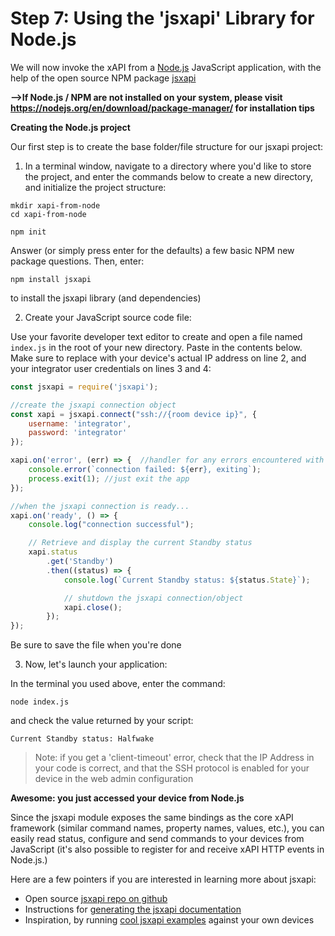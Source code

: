 # Step 7: Using the 'jsxapi' Library for Node.js

We will now invoke the xAPI from a [Node.js](https://nodejs.org/en/) JavaScript application, with the help of the open source NPM package [jsxapi](https://www.npmjs.com/package/jsxapi)

**-->If Node.js / NPM are not installed on your system, please visit https://nodejs.org/en/download/package-manager/ for installation tips**

**Creating the Node.js project**

Our first step is to create the base folder/file structure for our jsxapi project:

1. In a terminal window, navigate to a directory where you'd like to store the project, and enter the commands below to create a new directory, and initialize the project structure:

  ```shell
  mkdir xapi-from-node
  cd xapi-from-node
  ```
  ```shell
  npm init
  ```
  Answer (or simply press enter for the defaults) a few basic NPM new package questions.  Then, enter:

  ```shell
  npm install jsxapi
  ```
  to install the jsxapi library (and dependencies)

2. Create your JavaScript source code file:

  Use your favorite developer text editor to create and open a file named `index.js` in the root of your new directory.  Paste in the contents below.  Make sure to replace with your device's actual IP address on line 2, and your integrator user credentials on lines 3 and 4:

  ```javascript
  const jsxapi = require('jsxapi');

  //create the jsxapi connection object
  const xapi = jsxapi.connect("ssh://{room device ip}", {
      username: 'integrator',
      password: 'integrator'
  });

  xapi.on('error', (err) => {  //handler for any errors encountered with jsxapi
      console.error(`connection failed: ${err}, exiting`);
      process.exit(1); //just exit the app
  });

  //when the jsxapi connection is ready...
  xapi.on('ready', () => {
      console.log("connection successful");

      // Retrieve and display the current Standby status
      xapi.status
          .get('Standby')
          .then((status) => {
              console.log(`Current Standby status: ${status.State}`);

              // shutdown the jsxapi connection/object
              xapi.close();
          });
  });
  ```
  Be sure to save the file when you're done

3. Now, let's launch your application:

  In the terminal you used above, enter the command:

  ```shell
  node index.js
  ```
  and check the value returned by your script:
  ```shell
  Current Standby status: Halfwake
  ```

>Note: if you get a 'client-timeout' error, check that the IP Address in your code is correct, and that the SSH protocol is enabled for your device in the web admin configuration

**Awesome: you just accessed your device from Node.js**

Since the jsxapi module exposes the same bindings as the core xAPI framework (similar command names, property names, values, etc.), you can easily read status, configure and send commands to your devices from JavaScript (it's also possible to register for and receive xAPI HTTP events in Node.js.)

Here are a few pointers if you are interested in learning more about jsxapi:
- Open source [jsxapi repo on github](https://github.com/cisco-ce/jsxapi)
- Instructions for [generating the jsxapi documentation](https://github.com/cisco-ce/jsxapi#documentation)
- Inspiration, by running [cool jsxapi examples](https://github.com/ObjectIsAdvantag/xapi-samples/tree/master/jsxapi) against your own devices
